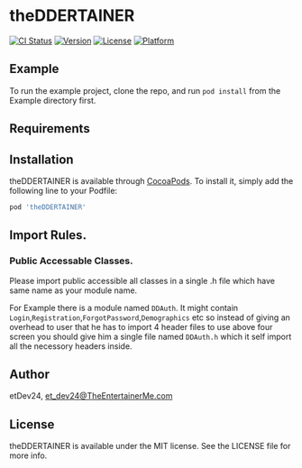 # theDDERTAINER

[![CI Status](https://img.shields.io/travis/etDev24/theDDERTAINER.svg?style=flat)](https://travis-ci.org/etDev24/theDDERTAINER)
[![Version](https://img.shields.io/cocoapods/v/theDDERTAINER.svg?style=flat)](https://cocoapods.org/pods/theDDERTAINER)
[![License](https://img.shields.io/cocoapods/l/theDDERTAINER.svg?style=flat)](https://cocoapods.org/pods/theDDERTAINER)
[![Platform](https://img.shields.io/cocoapods/p/theDDERTAINER.svg?style=flat)](https://cocoapods.org/pods/theDDERTAINER)

## Example

To run the example project, clone the repo, and run `pod install` from the Example directory first.

## Requirements

## Installation

theDDERTAINER is available through [CocoaPods](https://cocoapods.org). To install
it, simply add the following line to your Podfile:

```ruby
pod 'theDDERTAINER'
```

## Import Rules.

### Public Accessable Classes.
Please import public accessible all classes in a single .h file which have same name as your module name.

For Example there is a module named `DDAuth`. It might contain `Login`,`Registration`,`ForgotPassword`,`Demographics` etc so instead of giving an overhead to user that he has to import 4 header files to use above four screen you should give him a single file named `DDAuth.h` which it self import all the necessory headers inside. 

## Author

etDev24, et_dev24@TheEntertainerMe.com

## License

theDDERTAINER is available under the MIT license. See the LICENSE file for more info.
